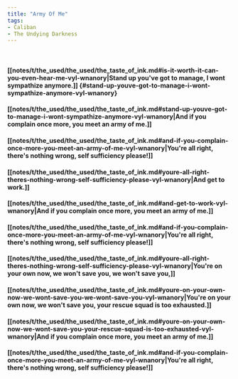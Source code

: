 ```yaml
---
title: "Army Of Me"
tags:
- Caliban
- The Undying Darkness
---
```

&nbsp;
#### [[notes/t/the_used/the_used/the_taste_of_ink.md#is-it-worth-it-can-you-even-hear-me-vyl-wnanory|Stand up you've got to manage, I wont sympathize anymore.]] {#stand-up-youve-got-to-manage-i-wont-sympathize-anymore-vyl-wnanory}
#### [[notes/t/the_used/the_used/the_taste_of_ink.md#stand-up-youve-got-to-manage-i-wont-sympathize-anymore-vyl-wnanory|And if you complain once more, you meet an army of me.]]
#### [[notes/t/the_used/the_used/the_taste_of_ink.md#and-if-you-complain-once-more-you-meet-an-army-of-me-vyl-wnanory|You're all right, there's nothing wrong, self sufficiency please!]]
#### [[notes/t/the_used/the_used/the_taste_of_ink.md#youre-all-right-theres-nothing-wrong-self-sufficiency-please-vyl-wnanory|And get to work.]]
#### [[notes/t/the_used/the_used/the_taste_of_ink.md#and-get-to-work-vyl-wnanory|And if you complain once more, you meet an army of me.]]
#### [[notes/t/the_used/the_used/the_taste_of_ink.md#and-if-you-complain-once-more-you-meet-an-army-of-me-vyl-wnanory|You're all right, there's nothing wrong, self sufficiency please!]]
#### [[notes/t/the_used/the_used/the_taste_of_ink.md#youre-all-right-theres-nothing-wrong-self-sufficiency-please-vyl-wnanory|You're on your own now, we won't save you, we won't save you,]]
#### [[notes/t/the_used/the_used/the_taste_of_ink.md#youre-on-your-own-now-we-wont-save-you-we-wont-save-you-vyl-wnanory|You're on your own now, we won't save you, your rescue squad is too exhausted.]]
#### [[notes/t/the_used/the_used/the_taste_of_ink.md#youre-on-your-own-now-we-wont-save-you-your-rescue-squad-is-too-exhausted-vyl-wnanory|And if you complain once more, you meet an army of me.]]
#### [[notes/t/the_used/the_used/the_taste_of_ink.md#and-if-you-complain-once-more-you-meet-an-army-of-me-vyl-wnanory|You're all right, there's nothing wrong, self sufficiency please!]]
